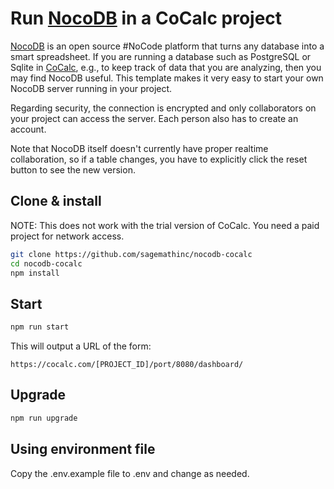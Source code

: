 # Run [NocoDB](https://nocodb.com/) in a CoCalc project

[NocoDB](https://nocodb.com/) is an open source #NoCode platform that turns any database into a smart spreadsheet. If you are running a database such as PostgreSQL or Sqlite in [CoCalc](https://cocalc.com), e.g., to keep track of data that you are analyzing, then you may find NocoDB useful.
This template makes it very easy to start your own NocoDB server running in your project.

Regarding security, the connection is encrypted and only collaborators on your project can access the server. Each person also has to create an account.

Note that NocoDB itself doesn't currently have proper realtime collaboration,
so if a table changes, you have to explicitly click the reset button to see
the new version.

## Clone & install

NOTE: This does not work with the trial version of CoCalc. You need a paid project for network access.

```sh
git clone https://github.com/sagemathinc/nocodb-cocalc
cd nocodb-cocalc
npm install
```

## Start

```sh
npm run start
```

This will output a URL of the form:

```
https://cocalc.com/[PROJECT_ID]/port/8080/dashboard/
```

## Upgrade

```sh
npm run upgrade
```

## Using environment file

Copy the .env.example file to .env and change as needed.
